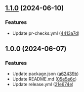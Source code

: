## [1.1.0](https://github.com/rogervila/is-apple-device/compare/v1.0.0...v1.1.0) (2024-06-10)

### Features

* Update pr-checks.yml ([4413a7d](https://github.com/rogervila/is-apple-device/commit/4413a7d210d5d9a3c2358f8ab8fd1e9dfc3e17f4))

## 1.0.0 (2024-06-07)

### Features

* Update package.json ([a62439b](https://github.com/rogervila/is-apple-device/commit/a62439b03ead666ac488f112ceb1dde9d570346c))
* Update README.md ([05e5e6c](https://github.com/rogervila/is-apple-device/commit/05e5e6c7da07556e8bbae1d3f835fde16d904c4b))
* Update release.yml ([21e674e](https://github.com/rogervila/is-apple-device/commit/21e674e245cb147f8da0dd46aa79a1ed8fd7f364))
